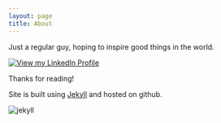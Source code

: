 ```yaml
---
layout: page
title: About
---
```


Just a regular guy, hoping to inspire good things in the world.

[![View my LinkedIn Profile][1]][2]

Thanks for reading!

Site is built using [Jekyll][3] and hosted on github.

![jekyll][4] 

[1]: https://static.licdn.com/scds/common/u/img/webpromo/btn_myprofile_160x33.png
[2]: https://www.linkedin.com/in/onraz
[3]: http://jekyllrb.com/
[4]: http://jekyllrb.com/img/logo-2x.png

